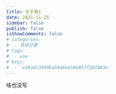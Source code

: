 ```yaml
---
title: 关于我1
date: 2021-11-25
sidebar: false 
publish: false
isShowComments: false
# categories:
#  - 测试分类
# tags:
#  - vue
# keys: 
#  - 'e10adc3949ba59abbe56e057f20f883e'
---
```

啥也没写
